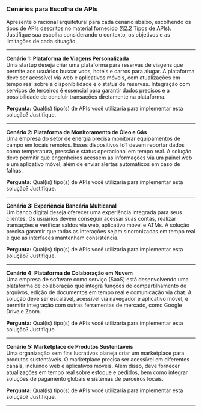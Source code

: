 ### Cenários para Escolha de APIs

Apresente o racional arquitetural para cada cenário abaixo, escolhendo os tipos de APIs descritos no material fornecido (§2.2 Tipos de APIs). Justifique sua escolha considerando o contexto, os objetivos e as limitações de cada situação.

---

**Cenário 1: Plataforma de Viagens Personalizada**  
Uma startup deseja criar uma plataforma para reservas de viagens que permite aos usuários buscar voos, hotéis e carros para alugar. A plataforma deve ser acessível via web e aplicativos móveis, com atualizações em tempo real sobre a disponibilidade e o status de reservas. Integração com serviços de terceiros é essencial para garantir dados precisos e a possibilidade de concluir transações diretamente na plataforma.

**Pergunta:** Qual(is) tipo(s) de APIs você utilizaria para implementar esta solução? Justifique.

---

**Cenário 2: Plataforma de Monitoramento de Óleo e Gás**  
Uma empresa do setor de energia precisa monitorar equipamentos de campo em locais remotos. Esses dispositivos IoT devem reportar dados como temperatura, pressão e status operacional em tempo real. A solução deve permitir que engenheiros acessem as informações via um painel web e um aplicativo móvel, além de enviar alertas automáticos em caso de falhas.

**Pergunta:** Qual(is) tipo(s) de APIs você utilizaria para implementar esta solução? Justifique.

---

**Cenário 3: Experiência Bancária Multicanal**  
Um banco digital deseja oferecer uma experiência integrada para seus clientes. Os usuários devem conseguir acessar suas contas, realizar transações e verificar saldos via web, aplicativo móvel e ATMs. A solução precisa garantir que todas as interações sejam sincronizadas em tempo real e que as interfaces mantenham consistência.

**Pergunta:** Qual(is) tipo(s) de APIs você utilizaria para implementar esta solução? Justifique.

---

**Cenário 4: Plataforma de Colaboração em Nuvem**  
Uma empresa de software como serviço (SaaS) está desenvolvendo uma plataforma de colaboração que integra funções de compartilhamento de arquivos, edição de documentos em tempo real e comunicação via chat. A solução deve ser escalável, acessível via navegador e aplicativo móvel, e permitir integração com outras ferramentas de mercado, como Google Drive e Zoom.

**Pergunta:** Qual(is) tipo(s) de APIs você utilizaria para implementar esta solução? Justifique.

---

**Cenário 5: Marketplace de Produtos Sustentáveis**  
Uma organização sem fins lucrativos planeja criar um marketplace para produtos sustentáveis. O marketplace precisa ser acessível em diferentes canais, incluindo web e aplicativos móveis. Além disso, deve fornecer atualizações em tempo real sobre estoque e pedidos, bem como integrar soluções de pagamento globais e sistemas de parceiros locais.

**Pergunta:** Qual(is) tipo(s) de APIs você utilizaria para implementar esta solução? Justifique.

---
